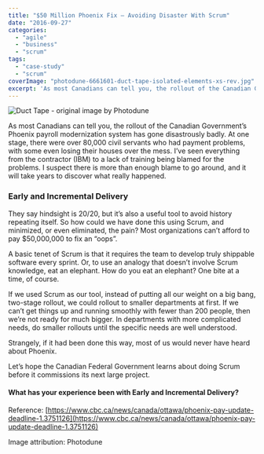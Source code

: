 ```yaml
---
title: "$50 Million Phoenix Fix – Avoiding Disaster With Scrum"
date: "2016-09-27"
categories: 
  - "agile"
  - "business"
  - "scrum"
tags: 
  - "case-study"
  - "scrum"
coverImage: "photodune-6661601-duct-tape-isolated-elements-xs-rev.jpg"
excerpt: 'As most Canadians can tell you, the rollout of the Canadian Government’s Phoenix payroll'
---
```


![Duct Tape - original image by Photodune](src/content/blog/50-million-phoenix-fix-avoiding-disaster-with-scrum/images/photodune-6661601-duct-tape-isolated-elements-xs-rev.jpg)

As most Canadians can tell you, the rollout of the Canadian Government’s Phoenix payroll modernization system has gone disastrously badly. At one stage, there were over 80,000 civil servants who had payment problems, with some even losing their houses over the mess. I’ve seen everything from the contractor (IBM) to a lack of training being blamed for the problems. I suspect there is more than enough blame to go around, and it will take years to discover what really happened.

### Early and Incremental Delivery

They say hindsight is 20/20, but it’s also a useful tool to avoid history repeating itself. So how could we have done this using Scrum, and minimized, or even eliminated, the pain? Most organizations can’t afford to pay $50,000,000 to fix an “oops”.

A basic tenet of Scrum is that it requires the team to develop truly shippable software every sprint. Or, to use an analogy that doesn’t involve Scrum knowledge, eat an elephant. How do you eat an elephant? One bite at a time, of course.

If we used Scrum as our tool, instead of putting all our weight on a big bang, two-stage rollout, we could rollout to smaller departments at first. If we can’t get things up and running smoothly with fewer than 200 people, then we’re not ready for much bigger. In departments with more complicated needs, do smaller rollouts until the specific needs are well understood.

Strangely, if it had been done this way, most of us would never have heard about Phoenix.

Let’s hope the Canadian Federal Government learns about doing Scrum before it commissions its next large project.

#### What has your experience been with Early and Incremental Delivery?

Reference: [https://www.cbc.ca/news/canada/ottawa/phoenix-pay-update-deadline-1.3751126](https://www.cbc.ca/news/canada/ottawa/phoenix-pay-update-deadline-1.3751126)

Image attribution: Photodune
